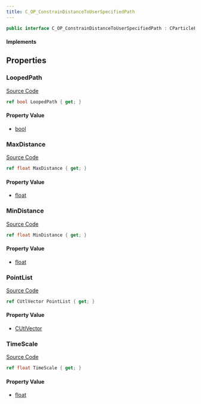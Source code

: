 ```yaml
---
title: C_OP_ConstrainDistanceToUserSpecifiedPath
---
```


```csharp
public interface C_OP_ConstrainDistanceToUserSpecifiedPath : CParticleFunctionConstraint, CParticleFunction, ISchemaClass<CParticleFunction>, ISchemaClass<CParticleFunctionConstraint>, ISchemaClass<C_OP_ConstrainDistanceToUserSpecifiedPath>, ISchemaField, ISchemaClass, INativeHandle
```

#### Implements

## Properties

### LoopedPath

[Source Code](https://github.com/swiftly-solution/swiftlys2/blob/beta/managed/src/SwiftlyS2.Generated/Schemas/Interfaces/C_OP_ConstrainDistanceToUserSpecifiedPath.cs#L22)

```csharp
ref bool LoopedPath { get; }
```

#### Property Value

- [bool](https://learn.microsoft.com/dotnet/api/system.boolean)

### MaxDistance

[Source Code](https://github.com/swiftly-solution/swiftlys2/blob/beta/managed/src/SwiftlyS2.Generated/Schemas/Interfaces/C_OP_ConstrainDistanceToUserSpecifiedPath.cs#L18)

```csharp
ref float MaxDistance { get; }
```

#### Property Value

- [float](https://learn.microsoft.com/dotnet/api/system.single)

### MinDistance

[Source Code](https://github.com/swiftly-solution/swiftlys2/blob/beta/managed/src/SwiftlyS2.Generated/Schemas/Interfaces/C_OP_ConstrainDistanceToUserSpecifiedPath.cs#L16)

```csharp
ref float MinDistance { get; }
```

#### Property Value

- [float](https://learn.microsoft.com/dotnet/api/system.single)

### PointList

[Source Code](https://github.com/swiftly-solution/swiftlys2/blob/beta/managed/src/SwiftlyS2.Generated/Schemas/Interfaces/C_OP_ConstrainDistanceToUserSpecifiedPath.cs#L25)

```csharp
ref CUtlVector PointList { get; }
```

#### Property Value

- [CUtlVector](/docs/api/)

### TimeScale

[Source Code](https://github.com/swiftly-solution/swiftlys2/blob/beta/managed/src/SwiftlyS2.Generated/Schemas/Interfaces/C_OP_ConstrainDistanceToUserSpecifiedPath.cs#L20)

```csharp
ref float TimeScale { get; }
```

#### Property Value

- [float](https://learn.microsoft.com/dotnet/api/system.single)

